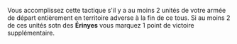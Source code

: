 Vous accomplissez cette tactique s'il y a au moins 2 unités de votre armée de départ entièrement en territoire adverse à la fin de ce tous. Si au moins 2 de ces unités sotn des __Érinyes__ vous marquez 1 point de victoire supplémentaire.
